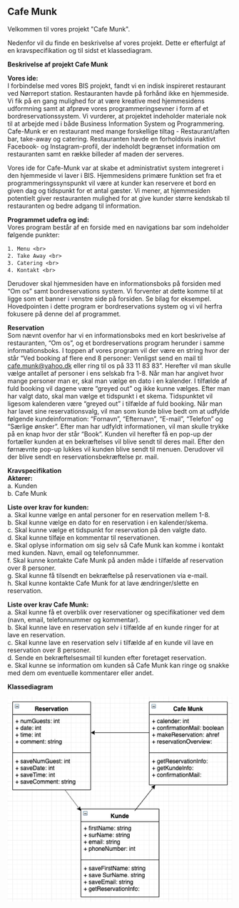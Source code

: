 ## Cafe Munk

Velkommen til vores projekt "Cafe Munk". 

Nedenfor vil du finde en beskrivelse af vores projekt.
Dette er efterfulgt af en kravspecifikation og til sidst et klassediagram.

**Beskrivelse af projekt Cafe Munk**

**Vores ide:** <br>
I forbindelse med vores BIS projekt, fandt vi en indisk inspireret restaurant ved Nørreport station. Restauranten havde på forhånd ikke en hjemmeside. Vi fik på en gang mulighed for at være kreative med hjemmesidens udformning samt at afprøve vores programmeringsevner i form af et bordreservationssystem. Vi vurderer, at projektet indeholder materiale nok til at arbejde med i både Business Information System og Programmering.
Cafe-Munk er en restaurant med mange forskellige tiltag - Restaurant/aften bar, take-away og catering. Restauranten havde en forholdsvis inaktivt Facebook- og Instagram-profil, der indeholdt begrænset information om restauranten samt en række billeder af maden der serveres.

Vores ide for Cafe-Munk var at skabe et administrativt system integreret i den hjemmeside vi laver i BIS. Hjemmesidens primære funktion set fra et programmeringssynspunkt vil være at kunder kan reservere et bord en given dag og tidspunkt for et antal gæster. Vi mener, at hjemmesiden potentielt giver restauranten mulighed for at give kunder større kendskab til restauranten og bedre adgang til information.

**Programmet udefra og ind:** <br>
Vores program består af en forside med en navigations bar som indeholder følgende punkter:
    
    1. Menu <br>
    2. Take Away <br>
    3. Catering <br>
    4. Kontakt <br>
    
Derudover skal hjemmesiden have en informationsboks på forsiden med “Om os” samt bordreservations system. Vi forventer at dette komme til at ligge som et banner i venstre side på forsiden. Se bilag for eksempel.
Hovedpointen i dette program er bordreservations system og vi vil herfra fokusere på denne del af programmet.

**Reservation** <br>
Som nævnt ovenfor har vi en informationsboks med en kort beskrivelse af restauranten, “Om os”, og et bordreservations program herunder i samme informationsboks. I toppen af vores program vil der være en string hvor der står “Ved booking af flere end 8 personer: Venligst send en mail til cafe.munk@yahoo.dk eller ring til os på 33 11 83 83”. Herefter vil man skulle vælge antallet af personer i ens selskab fra 1-8. Når man har angivet hvor mange personer man er, skal man vælge en dato i en kalender. I tilfælde af fuld booking vil dagene være “greyed out” og ikke kunne vælges. Efter man har valgt dato, skal man vælge et tidspunkt i et skema. Tidspunktet vil ligesom kalenderen være “greyed out” i tilfælde af fuld booking. Når man har lavet sine reservationsvalg, vil man som kunde blive bedt om at udfylde følgende kundeinformation: “Fornavn”, “Efternavn”, “E-mail”, “Telefon” og “Særlige ønsker”. Efter man har udfyldt informationen, vil man skulle trykke på en knap hvor der står “Book”. Kunden vil herefter få en pop-up der fortæller kunden at en bekræftelses vil blive sendt til deres mail. Efter den førnævnte pop-up lukkes vil kunden blive sendt til menuen. Derudover vil der blive sendt en reservationsbekræftelse pr. mail.

**Kravspecifikation**
<br>
**Aktører:** <br>
    a. Kunden <br>
    b. Cafe Munk <br>
    
**Liste over krav for kunden:** <br>
    a. Skal kunne vælge en antal personer for en reservation mellem 1-8. <br>
    b. Skal kunne vælge en dato for en reservation i en kalender/skema. <br>
    c. Skal kunne vælge et tidspunkt for reservation på den valgte dato. <br>
    d. Skal kunne tilføje en kommentar til reservationen. <br>
    e. Skal oplyse information om sig selv så Cafe Munk kan komme i kontakt med kunden. Navn, email og telefonnummer. <br>
    f. Skal kunne kontakte Cafe Munk på anden måde i tilfælde af reservation over 8 personer. <br>
    g. Skal kunne få tilsendt en bekræftelse på reservationen via e-mail. <br>
    h. Skal kunne kontakte Cafe Munk for at lave ændringer/slette en reservation. <br>

**Liste over krav Cafe Munk:** <br>
    a. Skal kunne få et overblik over reservationer og specifikationer ved dem (navn, email, telefonnummer og kommentar). <br>
    b. Skal kunne lave en reservation selv i tilfælde af en kunde ringer for at lave en reservation. <br>
    c. Skal kunne lave en reservation selv i tilfælde af en kunde vil lave en reservation over 8 personer. <br>
    d. Sende en bekræftelsesmail til kunden efter foretaget reservation. <br> 
    e. Skal kunne se information om kunden så Cafe Munk kan ringe og snakke med dem om eventuelle kommentarer eller andet. <br> 

**Klassediagram** 

![Alt Text](pictures/class_diagram.jpg?raw=true "Cafe Munk class diagram")
